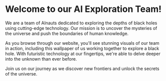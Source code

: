 <!--
Write me markdown content of website with wallpaper:

"A team of AInauts working together to explore the depths of a black hole, with futuristic technology at their fingertips."

The header of the page should not be copy of the text but rather a real content of the website which is using this wallpaper.
-->

<!--font:Montserrat-->

# Welcome to our AI Exploration Team!

We are a team of AInauts dedicated to exploring the depths of black holes using cutting-edge technology. Our mission is to uncover the mysteries of the universe and push the boundaries of human knowledge.

As you browse through our website, you'll see stunning visuals of our team in action, including this wallpaper of us working together to explore a black hole. With futuristic technology at our fingertips, we're able to delve deeper into the unknown than ever before.

Join us on our journey as we discover new frontiers and unlock the secrets of the universe.
